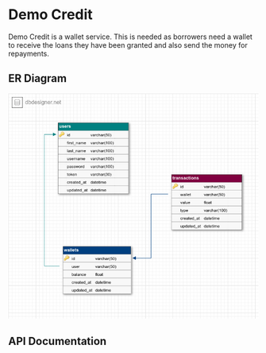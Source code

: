 # Demo Credit

Demo Credit is a wallet service. This is needed as borrowers need a wallet to receive the loans they have been granted and also send the money for repayments.

## ER Diagram

![Model Diagram](./docs/images/er-diagram.png)

## API Documentation
